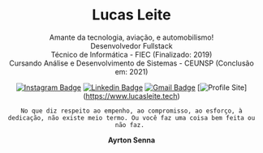



<div align="center">
  
# Lucas Leite

Amante da tecnologia, aviação, e automobilismo!
<br>
 Desenvolvedor Fullstack
<br>
 Técnico de Informática - FIEC (Finalizado: 2019)
 <br>
 Cursando Análise e Desenvolvimento de Sistemas - CEUNSP (Conclusão em: 2021)


[![Instagram Badge](https://img.shields.io/badge/-@lrleite__-ff0000?style=flat-square&labelColor=ff0000&logo=instagram&logoColor=white&link=https://www.instagram.com/lrleite_/)](https://www.instagram.com/lrleite_/) 
[![Linkedin Badge](https://img.shields.io/badge/-Lucas%20Leite-ff0000?style=flat-square&logo=Linkedin&logoColor=white&link=https://www.linkedin.com/in/lucas-leite-4ab814183/)](https://www.linkedin.com/in/lucas-leite-4ab814183/) 
[![Gmail Badge](https://img.shields.io/badge/-raphaleite.2002@gmail.com-ff0000?style=flat-square&logo=Gmail&logoColor=white&link=mailto:raphaeleite@gmail.com)](mailto:raphaeleite@gmail.com)
[![Profile Site](https://img.shields.io/badge/-My%20Profile%20Site-ff0000?style=flat-square&logoColor=white&link=https://www.lucasleite.tech)]
(https://www.lucasleite.tech)

``No que diz respeito ao empenho, ao compromisso, ao esforço, à dedicação, não existe meio termo. Ou você faz uma coisa bem feita ou não faz.
``

**Ayrton Senna**


</div>
